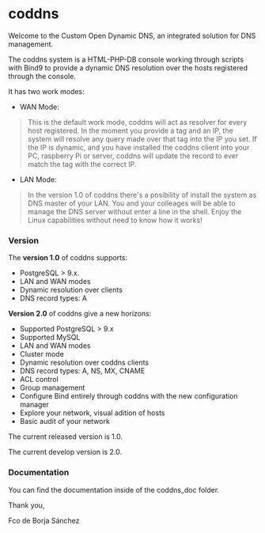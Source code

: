 # coddns


Welcome to the Custom Open Dynamic DNS, an integrated solution for DNS management.

The coddns system is a HTML-PHP-DB console working through scripts with Bind9 to provide a dynamic DNS resolution over the hosts registered through the console.

It has two work modes:
 - WAN Mode:
> This is the default work mode, coddns will act as resolver for every host registered. In the moment you provide a tag and an IP, the system will resolve any query made over that tag into the IP you set.
> If the IP is dynamic, and you have installed the coddns client into your PC, raspberry Pi or server, coddns will update the record to ever match the tag with the correct IP.

 - LAN Mode:
> In the version 1.0 of coddns there's a posibility of install the system as DNS master of your LAN. You and your colleages will be able to manage the DNS server without enter a line in the shell. Enjoy the Linux capabilities without need to know how it works!


### Version


The **version 1.0** of coddns supports:
 - PostgreSQL > 9.x.
 - LAN and WAN modes
 - Dynamic resolution over clients
 - DNS record types: A


**Version 2.0** of coddns give a new horizons:
 - Supported PostgreSQL > 9.x
 - Supported MySQL
 - LAN and WAN modes
 - Cluster mode
 - Dynamic resolution over coddns clients
 - DNS record types: A, NS, MX, CNAME
 - ACL control
 - Group management
 - Configure Bind entirely through coddns with the new configuration manager
 - Explore your network, visual adition of hosts
 - Basic audit of your network


The current released version is 1.0.

The current develop version is 2.0.


### Documentation

You can find the documentation inside of the coddns_doc folder.



Thank you, 

Fco de Borja Sánchez
